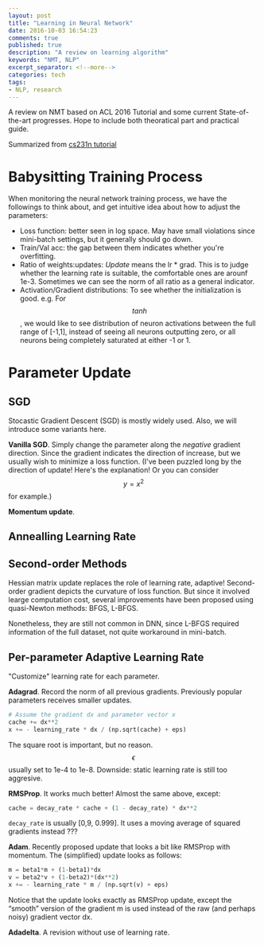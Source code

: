 ```yaml
---
layout: post
title: "Learning in Neural Network"
date: 2016-10-03 16:54:23
comments: true
published: true
description: "A review on learning algorithm"
keywords: "NMT, NLP"
excerpt_separator: <!--more-->
categories: tech
tags: 
- NLP, research
---
```



A review on NMT based on ACL 2016 Tutorial and some current State-of-the-art progresses. Hope to include both theoratical part and practical guide.

<!--more-->

Summarized from [cs231n tutorial](http://cs231n.github.io/neural-networks-3)

# Babysitting Training Process 

When monitoring the neural network training process, we have the followings to think about, and get intuitive idea about how to adjust the parameters:

- Loss function: better seen in log space. May have small violations since mini-batch settings, but it generally should go down.
- Train/Val acc: the gap between them indicates whether you're overfitting.
- Ratio of weights:updates: *Update* means the lr * grad. This is to judge whether the learning rate is suitable, the comfortable ones are arounf 1e-3. Sometimes we can see the norm of all ratio as a general indicator.
- Activation/Gradient distributions: To see whether the initialization is good. e.g. For $$tanh$$, we would like to see distribution of neuron activations between the full range of [-1,1], instead of seeing all neurons outputting zero, or all neurons being completely saturated at either -1 or 1.


# Parameter Update

## SGD

Stocastic Gradient Descent (SGD) is mostly widely used. Also, we will introduce some variants here.

**Vanilla SGD**. Simply change the parameter along the *negative* gradient direction. Since the gradient indicates the direction of increase, but we usually wish to minimize a loss function. (I've been puzzled long by the direction of update! Here's the explanation! Or you can consider $$y = x^2$$ for example.)

**Momentum update**. 

## Annealling Learning Rate 

## Second-order Methods

Hessian matrix update replaces the role of learning rate, adaptive! Second-order gradient depicts the curvature of loss function. But since it involved learge computation cost, several improvements have been proposed using quasi-Newton methods: BFGS, L-BFGS.

Nonetheless, they are still not common in DNN, since L-BFGS required information of the full dataset, not quite workaround in mini-batch.

## Per-parameter Adaptive Learning Rate

"Customize" learning rate for each parameter.

**Adagrad**. Record the norm of all previous gradients. Previously popular parameters receives smaller updates.


```python
# Assume the gradient dx and parameter vector x
cache += dx**2
x += - learning_rate * dx / (np.sqrt(cache) + eps)
```

The square root is important, but no reason. $$\epsilon$$ usually set to 1e-4 to 1e-8. Downside: static learning rate is still too aggresive.

**RMSProp**. It works much better! Almost the same above, except:

```python
cache = decay_rate * cache + (1 - decay_rate) * dx**2
```

```decay_rate``` is usually [0,9, 0.999]. It uses a moving average of squared gradients instead ???

**Adam**. Recently proposed update that looks a bit like RMSProp with momentum. The (simplified) update looks as follows:

```python
m = beta1*m + (1-beta1)*dx
v = beta2*v + (1-beta2)*(dx**2)
x += - learning_rate * m / (np.sqrt(v) + eps)
```

Notice that the update looks exactly as RMSProp update, except the “smooth” version of the gradient m is used instead of the raw (and perhaps noisy) gradient vector dx.

**Adadelta**. A revision without use of learning rate.